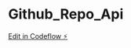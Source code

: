 # Github_Repo_Api

[Edit in Codeflow ⚡️](https://stackblitz.com/~/github.com/divineenofua/Github_Repo_Api)
